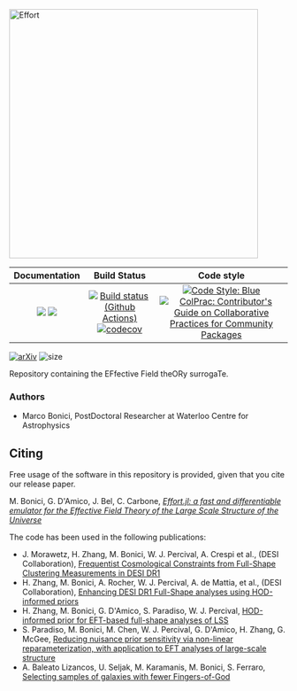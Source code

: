 <img src="https://github.com/user-attachments/assets/d96ed026-3441-4862-8486-d71e2023f112" alt="Effort" width="450" />

| **Documentation** | **Build Status** | **Code style** |
|:--------:|:----------------:|:----------------:|
| [![](https://img.shields.io/badge/docs-dev-blue.svg)](https://cosmologicalemulators.github.io/Effort.jl/dev) [![](https://img.shields.io/badge/docs-stable-blue.svg)](https://cosmologicalemulators.github.io/Effort.jl/stable) | [![Build status (Github Actions)](https://github.com/CosmologicalEmulators/Effort.jl/workflows/CI/badge.svg)](https://github.com/CosmologicalEmulators/Effort.jl/actions) [![codecov](https://codecov.io/gh/CosmologicalEmulators/Effort.jl/graph/badge.svg?token=3OZSSHWTQG)](https://codecov.io/gh/CosmologicalEmulators/Effort.jl) | [![Code Style: Blue](https://img.shields.io/badge/code%20style-blue-4495d1.svg)](https://github.com/invenia/BlueStyle) [![ColPrac: Contributor's Guide on Collaborative Practices for Community Packages](https://img.shields.io/badge/ColPrac-Contributor's%20Guide-blueviolet)](https://github.com/SciML/ColPrac) |

[![arXiv](https://img.shields.io/badge/arXiv-2501.04639-b31b1b.svg)](https://arxiv.org/abs/2501.04639)
![size](https://img.shields.io/github/repo-size/CosmologicalEmulators/Effort.jl)

Repository containing the EFfective Field theORy surrogaTe.

### Authors

- Marco Bonici, PostDoctoral Researcher at Waterloo Centre for Astrophysics


## Citing

Free usage of the software in this repository is provided, given that you cite our release paper.

M. Bonici, G. D'Amico, J. Bel, C. Carbone, [_Effort.jl: a fast and differentiable emulator for the Effective Field Theory of the Large Scale Structure of the Universe_](https://arxiv.org/abs/2501.04639)

The code has been used in the following publications:
- J. Morawetz, H. Zhang, M. Bonici, W. J. Percival, A. Crespi et al., (DESI Collaboration), [Frequentist Cosmological Constraints from Full-Shape Clustering Measurements in DESI DR1](https://arxiv.org/abs/2508.11811)
- H. Zhang, M. Bonici, A. Rocher, W. J. Percival, A. de Mattia, et al., (DESI Collaboration), [Enhancing DESI DR1 Full-Shape analyses using HOD-informed priors](https://arxiv.org/abs/2504.10407)
- H. Zhang, M. Bonici, G. D'Amico, S. Paradiso, W. J. Percival, [HOD-informed prior for EFT-based full-shape analyses of LSS](https://arxiv.org/abs/2409.12937)
- S. Paradiso, M. Bonici, M. Chen, W. J. Percival, G. D'Amico, H. Zhang, G. McGee, [Reducing nuisance prior sensitivity via non-linear reparameterization, with application to EFT analyses of large-scale structure](https://arxiv.org/abs/2412.03503)
- A. Baleato Lizancos, U. Seljak, M. Karamanis, M. Bonici, S. Ferraro, [Selecting samples of galaxies with fewer Fingers-of-God](https://arxiv.org/abs/2501.10587)
